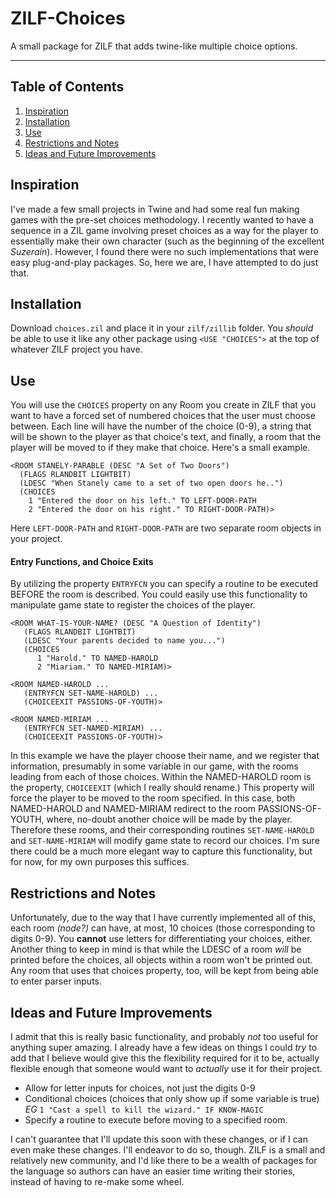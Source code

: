 # ZILF-Choices

A small package for ZILF that adds twine-like multiple choice options.

---
## Table of Contents
1. [Inspiration](#inspiration)
2. [Installation](#installation)
3. [Use](#use)
4. [Restrictions and Notes](#restrictions-and-notes)
5. [Ideas and Future Improvements](#ideas-and-future-improvements)

## Inspiration

I've made a few small projects in Twine and had some real fun making games with the pre-set choices methodology. I recently wanted to have a sequence in a ZIL game involving preset choices as a way for the player to essentially make their own character (such as the beginning of the excellent *Suzerain*). However, I found there were no such implementations that were easy plug-and-play packages. So, here we are, I have attempted to do just that.

## Installation

Download `choices.zil` and place it in your `zilf/zillib` folder.
You *should* be able to use it like any other package using `<USE "CHOICES">` at the top of whatever ZILF project you have.

## Use

You will use the `CHOICES` property on any Room you create in ZILF that you want to have a forced set of numbered choices that the user must choose between.
Each line will have the number of the choice (0-9), a string that will be shown to the player as that choice's text, and finally, a room that the player will be moved to if they make that choice.
Here's a small example.

```ZIL
<ROOM STANELY-PARABLE (DESC "A Set of Two Doors")
  (FLAGS RLANDBIT LIGHTBIT)
  (LDESC "When Stanely came to a set of two open doors he..")
  (CHOICES
    1 "Entered the door on his left." TO LEFT-DOOR-PATH
    2 "Entered the door on his right." TO RIGHT-DOOR-PATH)>
```

Here `LEFT-DOOR-PATH` and `RIGHT-DOOR-PATH` are two separate room objects in your project.

#### Entry Functions, and Choice Exits
By utilizing the property `ENTRYFCN` you can specify a routine to be executed BEFORE the room is described. You could easily use this functionality to manipulate game state to register the choices of the player.

```ZIL
<ROOM WHAT-IS-YOUR-NAME? (DESC "A Question of Identity")
   (FLAGS RLANDBIT LIGHTBIT)
   (LDESC "Your parents decided to name you...")
   (CHOICES
      1 "Harold." TO NAMED-HAROLD
      2 "Miariam." TO NAMED-MIRIAM)>

<ROOM NAMED-HAROLD ...
   (ENTRYFCN SET-NAME-HAROLD) ...
   (CHOICEEXIT PASSIONS-OF-YOUTH)>

<ROOM NAMED-MIRIAM ...
   (ENTRYFCN SET-NAMED-MIRIAM) ...
   (CHOICEEXIT PASSIONS-OF-YOUTH)>
```
In this example we have the player choose their name, and we register that information, presumably in some variable in our game, with the rooms leading from each of those choices. Within the NAMED-HAROLD room is the property, `CHOICEEXIT` (which I really should rename.) This property will force the player to be moved to the room specified. In this case, both NAMED-HAROLD and NAMED-MIRIAM redirect to the room PASSIONS-OF-YOUTH, where, no-doubt another choice will be made by the player. Therefore these rooms, and their corresponding routines `SET-NAME-HAROLD` and `SET-NAME-MIRIAM` will modify game state to record our choices. I'm sure there could be a much more elegant way to capture this functionality, but for now, for my own purposes this suffices.

## Restrictions and Notes

Unfortunately, due to the way that I have currently implemented all of this, each room *(node?)* can have, at most, 10 choices (those corresponding to digits 0-9). You **cannot** use letters for differentiating your choices, either. Another thing to keep in mind is that while the LDESC of a room *will* be printed before the choices, all objects within a room won't be printed out. Any room that uses that choices property, too, will be kept from being able to enter parser inputs.

## Ideas and Future Improvements

I admit that this is really basic functionality, and probably *not* too useful for anything super amazing. I already have a few ideas on things I could *try* to add that I believe would give this the flexibility required for it to be, actually flexible enough that someone would want to *actually* use it for their project.

* Allow for letter inputs for choices, not just the digits 0-9
* Conditional choices (choices that only show up if some variable is true) *EG* `1 "Cast a spell to kill the wizard." IF KNOW-MAGIC`
* Specify a routine to execute before moving to a specified room.

I can't guarantee that I'll update this soon with these changes, or if I can even make these changes. I'll endeavor to do so, though. ZILF is a small and relatively new community, and I'd like there to be a wealth of packages for the language so authors can have an easier time writing their stories, instead of having to re-make some wheel.
